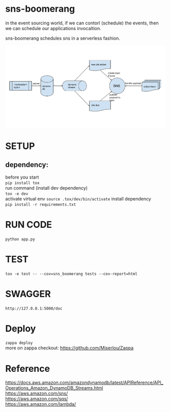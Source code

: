 # sns-boomerang

in the event sourcing world, if we can contorl (schedule) the events, then we can schedule our applications invocaltion.

sns-boomerang schedules sns in a serverless fashion.

![boomerang](boomerang.png)

# SETUP

## dependency:

before you start  
`pip install tox`  
run command (install dev dependency)  
`tox -e dev`  
activate virtual env
`source .tox/dev/bin/activate`
install dependency  
`pip install -r requirements.txt`

# RUN CODE

`python app.py`

# TEST

`tox -e test -- --cov=sns_boomerang tests --cov-report=html`

# SWAGGER

`http://127.0.0.1:5000/doc`

# Deploy

`zappa deploy`  
more on zappa checkout: https://github.com/Miserlou/Zappa

# Reference

https://docs.aws.amazon.com/amazondynamodb/latest/APIReference/API_Operations_Amazon_DynamoDB_Streams.html  
https://aws.amazon.com/sns/  
https://aws.amazon.com/sqs/  
https://aws.amazon.com/lambda/
